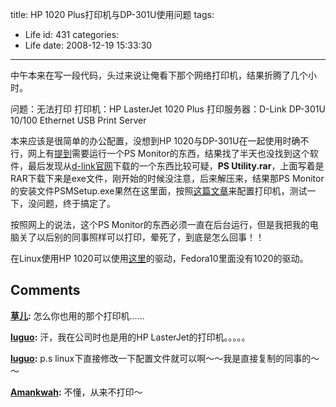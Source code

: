 title: HP 1020 Plus打印机与DP-301U使用问题
tags:
  - Life
id: 431
categories:
  - Life
date: 2008-12-19 15:33:30
---

中午本来在写一段代码，头过来说让俺看下那个网络打印机，结果折腾了几个小时。

问题：无法打印
打印机：HP LasterJet 1020 Plus
打印服务器：D-Link DP-301U 10/100 Ethernet USB Print Server

本来应该是很简单的办公配置，没想到HP 1020与DP-301U在一起使用时确不行，网上有[提到](http://itbbs.pconline.com.cn/network/8926100.html)需要运行一个PS Monitor的东西，结果找了半天也没找到这个软件，最后发现从[d-link官网](http://www.dlink.com.cn/webapp/dlinkweb/product_model/productViewSupport.action?productModel.modelId=1000003162&data.subGroupId=0&data.groupId=0)下载的一个东西比较可疑，**PS Utility.rar**，上面写着是RAR下载下来是exe文件，刚开始的时候没注意，后来解压来，结果那PS Monitor的安装文件PSMSetup.exe果然在这里面，按照[这篇文章](http://gzsean.blog.51cto.com/194266/89553)来配置打印机，测试一下，没问题，终于搞定了。

按照网上的说法，这个PS Monitor的东西必须一直在后台运行，但是我把我的电脑关了以后别的同事照样可以打印，晕死了，到底是怎么回事！！

在Linux使用HP 1020可以使用[这里](http://foo2zjs.rkkda.com/)的驱动，Fedora10里面没有1020的驱动。
## Comments

**[草儿](#4703 "2008-12-19 21:49:04"):** 怎么你也用的那个打印机……

**[luguo](#4705 "2008-12-20 10:48:46"):** 汗，我在公司时也是用的HP LasterJet的打印机。。。。。

**[luguo](#4706 "2008-12-20 10:50:01"):** p.s linux下直接修改一下配置文件就可以啊～～我是直接复制的同事的～～

**[Amankwah](#4711 "2008-12-21 23:35:08"):** 不懂，从来不打印～

